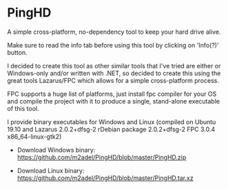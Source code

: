 # PingHD
A simple cross-platform, no-dependency tool to keep your hard drive alive. 

Make sure to read the info tab before using this tool by clicking on 'Info(?)' button.

I decided to create this tool as other similar tools that I've tried are either or Windows-only and/or written with .NET, so decided to create this using the great tools Lazarus/FPC which allows for a simple cross-platform process.

FPC supports a huge list of platforms, just install fpc compiler for your OS and compile the project with it to produce a single, stand-alone executable of this tool.

I provide binary executables for Windows and Linux (compiled on Ubuntu 19.10 and Lazarus 2.0.2+dfsg-2 rDebian package 2.0.2+dfsg-2 FPC 3.0.4 x86_64-linux-gtk2)

* Download Windows binary:
https://github.com/m2adel/PingHD/blob/master/PingHD.zip

* Download Linux binary:
https://github.com/m2adel/PingHD/blob/master/PingHD.tar.xz
